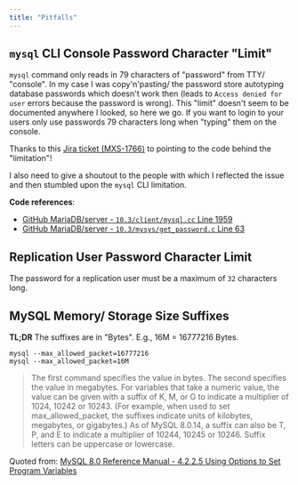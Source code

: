 ```yaml
---
title: "Pitfalls"
---
```


## `mysql` CLI Console Password Character "Limit"

`mysql` command only reads in 79 characters of "password" from TTY/ "console". In my case I was copy'n'pasting/ the password store autotyping database passwords which doesn't work then (leads to `Access denied for user` errors because the password is wrong).
This "limit" doesn't seem to be documented anywhere I looked, so here we go. If you want to login to your users only use passwords 79 characters long when "typing" them on the console.

Thanks to this [Jira ticket (MXS-1766)](https://jira.mariadb.org/browse/MXS-1766) to pointing to the code behind the "limitation"!

I also need to give a shoutout to the people with which I reflected the issue and then stumbled upon the `mysql` CLI limitation.

**Code references**:

* [GitHub MariaDB/server - `10.3/client/mysql.cc` Line 1959](https://github.com/MariaDB/server/blob/10.3/client/mysql.cc#L1959)
* [GitHub MariaDB/server - `10.3/mysys/get_password.c` Line 63](https://github.com/MariaDB/server/blob/10.3/mysys/get_password.c#L63)

## Replication User Password Character Limit

The password for a replication user must be a maximum of `32` characters long.

## MySQL Memory/ Storage Size Suffixes

**TL;DR** The suffixes are in "Bytes". E.g., 16M = 16777216 Bytes.

>
```console
mysql --max_allowed_packet=16777216
mysql --max_allowed_packet=16M
```
>
> The first command specifies the value in bytes. The second specifies the value in megabytes. For variables that take a numeric value, the value can be given with a suffix of K, M, or G to indicate a multiplier of 1024, 10242 or 10243. (For example, when used to set max_allowed_packet, the suffixes indicate units of kilobytes, megabytes, or gigabytes.) As of MySQL 8.0.14, a suffix can also be T, P, and E to indicate a multiplier of 10244, 10245 or 10246. Suffix letters can be uppercase or lowercase.

Quoted from: [MySQL 8.0 Reference Manual - 4.2.2.5 Using Options to Set Program Variables](https://dev.mysql.com/doc/refman/8.0/en/program-variables.html)
